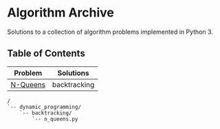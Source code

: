 # Algorithm Archive

Solutions to a collection of algorithm problems implemented in Python 3.

## Table of Contents

| Problem        | Solutions     |
| -------------- |:-------------:|
| [N-Queens](1)  | backtracking  |

```text
/
`-- dynamic_programming/
    `-- backtracking/
        `-- n_queens.py
```

[1]: https://leetcode.com/problems/n-queens/
